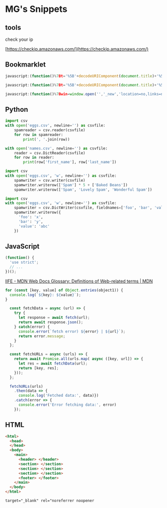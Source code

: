 # MG's Snippets

## tools

check your ip

[https://checkip.amazonaws.com/](https://checkip.amazonaws.com/)

## Bookmarklet

```javascript title="markdown link"
javascript:(function()%7Bt='%5B'+decodeURIComponent(document.title)+'%5D('+decodeURIComponent(window.location.href)+')';win=window.open('','_new','location=no,links=no,scrollbars=no,toolbar=no,width=550,height=150');win.document.write('%3Cform%3E%3Ctextarea%20name=%22a%22%20rows=%225%22%20cols=%2250%22%20onClick=%22javascript:this.form.a.focus();this.form.a.select();%22%3E'+t+'%3C/textarea%3E%3C/form%3E');%7D)()
```

```javascript title="markdown link (strip facebook ads)"
javascript:(function()%7Bt='%5B'+decodeURIComponent(document.title)+'%5D('+decodeURIComponent(window.location.href.split('?fbclid=')[0])+')';win=window.open('','_new','location=no,links=no,scrollbars=no,toolbar=no,width=550,height=150');win.document.write('%3Cform%3E%3Ctextarea%20name=%22a%22%20rows=%225%22%20cols=%2250%22%20onClick=%22javascript:this.form.a.focus();this.form.a.select();%22%3E'+t+'%3C/textarea%3E%3C/form%3E');%7D)()
```

```javascript title="open textarea"
javascript:(function()%7Bwin=window.open('','_new','location=no,links=no,scrollbars=no,toolbar=no,width=800,height=600');win.document.write('%3Cform%3E%3Ctextarea%20rows=%2230%22%20cols=%2280%22%3E%3C/textarea%3E%3C/form%3E');%7D)()
```

## Python

```python title="read csv to row"
import csv
with open('eggs.csv', newline='') as csvfile:
    spamreader = csv.reader(csvfile)
    for row in spamreader:
        print(', '.join(row))
```

```python title="read csv to row dict"
with open('names.csv', newline='') as csvfile:
    reader = csv.DictReader(csvfile)
    for row in reader:
        print(row['first_name'], row['last_name'])
```

```python title="write csv"
import csv
with open('eggs.csv', 'w', newline='') as csvfile:
    spamwriter = csv.writer(csvfile)
    spamwriter.writerow(['Spam'] * 5 + ['Baked Beans'])
    spamwriter.writerow(['Spam', 'Lovely Spam', 'Wonderful Spam'])
```

```python title="write csv dict"
import csv
with open('eggs.csv', 'w', newline='') as csvfile:
    spamwriter = csv.DictWriter(csvfile, fieldnames=['foo', 'bar', 'value'])
    spamwriter.writerow({
      'foo': 'x',
      'bar': 'y',
      'value': 'abc'
    })
```

## JavaScript

```javascript title="IIFE (Immediately Invoked Function Expression)"
(function() {
  'use strict';
  // ...
})();
```
[IIFE - MDN Web Docs Glossary: Definitions of Web-related terms | MDN](https://developer.mozilla.org/en-US/docs/Glossary/IIFE)

```javascript title="iterate object entries"
for (const [key, value] of Object.entries(object1)) {
  console.log(`${key}: ${value}`);
}
```

```javascript title="fetch many urls and wait all promises"
  const fetchData = async (url) => {
    try {
      let response = await fetch(url);
      return await response.json();
    } catch(error) {
      console.error(`fetch error) ${error} | ${url}`);
      return error.message;
    }
  };

  const fetchURLs = async (urls) => {
    return await Promise.all(urls.map( async ([key, url]) => {
      let res = await fetchData(url);
      return [key, res];
    }));
  };

  fetchURLs(urls)
    .then(data => {
      console.log('Fetched data:', data)})
    .catch(error => {
      console.error('Error fetching data:', error)
    });
```
## HTML

```html title="usual layout structure"
<html>
  <head>
  </head>
  <body>
    <main>
      <header> </header>
      <section> </section>
      <section> </section>
      <section> </section>
      <footer> </footer>
    </main>
  </body>
</html>
```

```html title="link no blank tab"
target="_blank" rel="noreferrer noopener
```
